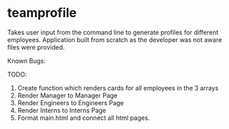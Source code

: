 # teamprofile
Takes user input from the command line to generate profiles for different employees. Application built from scratch as the developer was not aware files were provided.

Known Bugs:

TODO:
1. Create function which renders cards for all employees in the 3 arrays
1. Render Manager to Manager Page
2. Render Engineers to Engineers Page
3. Render Interns to Interns Page
4. Format main.html and connect all html pages.